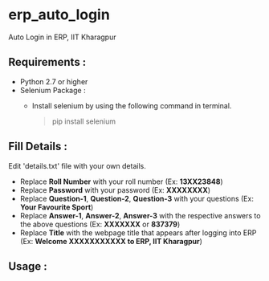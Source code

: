 # erp_auto_login
Auto Login in ERP, IIT Kharagpur

## Requirements :
* Python 2.7 or higher 
* Selenium Package :
  * Install selenium by using the following command in terminal.
    
    > pip install selenium

## Fill Details : 
Edit 'details.txt' file with your own details. 

* Replace **Roll Number** with your roll number (Ex: **13XX23848**)
* Replace **Password** with your password (Ex: **XXXXXXXX**)
* Replace **Question-1**, **Question-2**, **Question-3** with your questions (Ex: **Your Favourite Sport**)
* Replace **Answer-1**, **Answer-2**, **Answer-3** with the respective answers to the above questions (Ex: **XXXXXXX** or **837379**)
* Replace **Title** with the webpage title that appears after logging into ERP (Ex: **Welcome XXXXXXXXXXX to ERP, IIT Kharagpur**)


## Usage :
